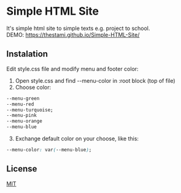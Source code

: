 # Simple HTML Site

It's simple html site to simple texts e.g. project to school.  
DEMO: https://thestami.github.io/Simple-HTML-Site/

## Instalation

Edit style.css file and modify menu and footer color:

1. Open style.css and find --menu-color in :root block (top of file)
2. Choose color:
```css
--menu-green
--menu-red
--menu-turquoise;
--menu-pink
--menu-orange
--menu-blue
```
3. Exchange default color on your choose, like this:
```css
--menu-color: var(--menu-blue);
```

## License
[MIT](https://choosealicense.com/licenses/mit/)
